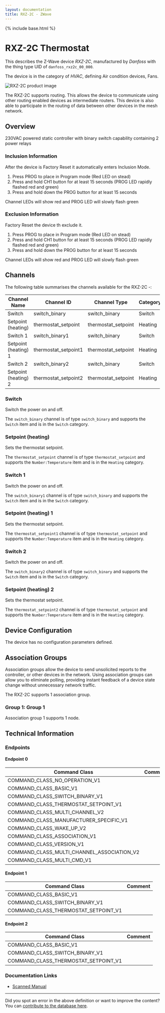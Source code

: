 ```yaml
---
layout: documentation
title: RXZ-2C - ZWave
---
```


{% include base.html %}

# RXZ-2C Thermostat
This describes the Z-Wave device *RXZ-2C*, manufactured by *Danfoss* with the thing type UID of ```danfoss_rxz2c_00_000```.

The device is in the category of *HVAC*, defining Air condition devices, Fans.

![RXZ-2C product image](https://opensmarthouse.org/zwavedatabase/1189/image/)


The RXZ-2C supports routing. This allows the device to communicate using other routing enabled devices as intermediate routers.  This device is also able to participate in the routing of data between other devices in the mesh network.

## Overview

230VAC powered static controller with binary switch capability containing 2 power relays

### Inclusion Information

After the device is Factory Reset it automatically enters Inclusion Mode.

  1. Press PROG to place in Program mode (Red LED on stead)
  2. Press and hold CH1 button for at least 15 seconds (PROG LED rapidly flashed red and green)
  3. Press and hold down the PROG button for at least 15 seconds

Channel LEDs will show red and PROG LED will slowly flash green

### Exclusion Information

Factory Reset the device th exclude it.

  1. Press PROG to place in Program mode (Red LED on stead)
  2. Press and hold CH1 button for at least 15 seconds (PROG LED rapidly flashed red and green)
  3. Press and hold down the PROG button for at least 15 seconds

Channel LEDs will show red and PROG LED will slowly flash green

## Channels

The following table summarises the channels available for the RXZ-2C -:

| Channel Name | Channel ID | Channel Type | Category | Item Type |
|--------------|------------|--------------|----------|-----------|
| Switch | switch_binary | switch_binary | Switch | Switch | 
| Setpoint (heating) | thermostat_setpoint | thermostat_setpoint | Heating | Number:Temperature | 
| Switch 1 | switch_binary1 | switch_binary | Switch | Switch | 
| Setpoint (heating) 1 | thermostat_setpoint1 | thermostat_setpoint | Heating | Number:Temperature | 
| Switch 2 | switch_binary2 | switch_binary | Switch | Switch | 
| Setpoint (heating) 2 | thermostat_setpoint2 | thermostat_setpoint | Heating | Number:Temperature | 

### Switch
Switch the power on and off.

The ```switch_binary``` channel is of type ```switch_binary``` and supports the ```Switch``` item and is in the ```Switch``` category.

### Setpoint (heating)
Sets the thermostat setpoint.

The ```thermostat_setpoint``` channel is of type ```thermostat_setpoint``` and supports the ```Number:Temperature``` item and is in the ```Heating``` category.

### Switch 1
Switch the power on and off.

The ```switch_binary1``` channel is of type ```switch_binary``` and supports the ```Switch``` item and is in the ```Switch``` category.

### Setpoint (heating) 1
Sets the thermostat setpoint.

The ```thermostat_setpoint1``` channel is of type ```thermostat_setpoint``` and supports the ```Number:Temperature``` item and is in the ```Heating``` category.

### Switch 2
Switch the power on and off.

The ```switch_binary2``` channel is of type ```switch_binary``` and supports the ```Switch``` item and is in the ```Switch``` category.

### Setpoint (heating) 2
Sets the thermostat setpoint.

The ```thermostat_setpoint2``` channel is of type ```thermostat_setpoint``` and supports the ```Number:Temperature``` item and is in the ```Heating``` category.



## Device Configuration

The device has no configuration parameters defined.

## Association Groups

Association groups allow the device to send unsolicited reports to the controller, or other devices in the network. Using association groups can allow you to eliminate polling, providing instant feedback of a device state change without unnecessary network traffic.

The RXZ-2C supports 1 association group.

### Group 1: Group 1


Association group 1 supports 1 node.

## Technical Information

### Endpoints

#### Endpoint 0

| Command Class | Comment |
|---------------|---------|
| COMMAND_CLASS_NO_OPERATION_V1| |
| COMMAND_CLASS_BASIC_V1| |
| COMMAND_CLASS_SWITCH_BINARY_V1| |
| COMMAND_CLASS_THERMOSTAT_SETPOINT_V1| |
| COMMAND_CLASS_MULTI_CHANNEL_V2| |
| COMMAND_CLASS_MANUFACTURER_SPECIFIC_V1| |
| COMMAND_CLASS_WAKE_UP_V2| |
| COMMAND_CLASS_ASSOCIATION_V1| |
| COMMAND_CLASS_VERSION_V1| |
| COMMAND_CLASS_MULTI_CHANNEL_ASSOCIATION_V2| |
| COMMAND_CLASS_MULTI_CMD_V1| |
#### Endpoint 1

| Command Class | Comment |
|---------------|---------|
| COMMAND_CLASS_BASIC_V1| |
| COMMAND_CLASS_SWITCH_BINARY_V1| |
| COMMAND_CLASS_THERMOSTAT_SETPOINT_V1| |
#### Endpoint 2

| Command Class | Comment |
|---------------|---------|
| COMMAND_CLASS_BASIC_V1| |
| COMMAND_CLASS_SWITCH_BINARY_V1| |
| COMMAND_CLASS_THERMOSTAT_SETPOINT_V1| |

### Documentation Links

* [Scanned Manual](https://opensmarthouse.org/zwavedatabase/1189/RXZ-2C-Manual.pdf)

---

Did you spot an error in the above definition or want to improve the content?
You can [contribute to the database here](https://opensmarthouse.org/zwavedatabase/1189).

